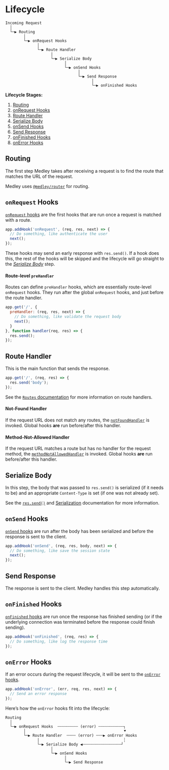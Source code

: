 # Lifecycle

```
Incoming Request
  │
  └─▶ Routing
        │
        └─▶ onRequest Hooks
              │
              └─▶ Route Handler
                    |
                    └─▶ Serialize Body
                          │
                          └─▶ onSend Hooks
                                │
                                └─▶ Send Response
                                      │
                                      └─▶ onFinished Hooks
```

**Lifecycle Stages:**

1. [Routing](#routing)
1. [onRequest Hooks](#onrequest-hooks)
1. [Route Handler](#route-handler)
1. [Serialize Body](#serialize-body)
1. [onSend Hooks](#onsend-hooks)
1. [Send Response](#send-response)
1. [onFinished Hooks](#onfinished-hooks)
1. [onError Hooks](#onerror-hooks)

## Routing

The first step Medley takes after receiving a request is to find the route that matches the URL of the request.

Medley uses [`@medley/router`](https://www.npmjs.com/package/@medley/router) for routing.

## `onRequest` Hooks

[`onRequest` hooks](Hooks.md#onRequest-hook) are the first hooks that are run once a request is matched with a route.

```js
app.addHook('onRequest', (req, res, next) => {
  // Do something, like authenticate the user
  next();
});
```

These hooks may send an early response with `res.send()`. If a hook does this, the rest of the hooks will be skipped and the lifecycle will go straight to the [*Serialize Body*](#serialize-body) step.

#### Route-level `preHandler`

Routes can define `preHandler` hooks, which are essentially route-level `onRequest` hooks.
They run after the global `onRequest` hooks, and just before the route handler.

```js
app.get('/', {
  preHandler: (req, res, next) => {
    // Do something, like validate the request body
    next();
  }
}, function handler(req, res) => {
  res.send();
});
```

## Route Handler

This is the main function that sends the response.

```js
app.get('/', (req, res) => {
  res.send('body');
});
```

See the [`Routes` documentation](Routes.md) for more information on route handlers.

#### Not-Found Handler

If the request URL does not match any routes, the [`notFoundHandler`](Medley.md#notfoundhandler) is invoked. Global hooks **are** run before/after this handler.

#### Method-Not-Allowed Handler

If the request URL matches a route but has no handler for the request method, the [`methodNotAllowedHandler`](Medley.md#methodnotallowedhandler) is invoked. Global hooks **are** run before/after this handler.

## Serialize Body

In this step, the body that was passed to `res.send()` is serialized (if it needs to be) and an appropriate `Content-Type` is set (if one was not already set).

See the [`res.send()`](Response.md#send) and [Serialization](Serialization.md) documentation for more information.

## `onSend` Hooks

[`onSend` hooks](Hooks.md#onSend-hook) are run after the body has been serialized and before the response is sent to the client.

```js
app.addHook('onSend', (req, res, body, next) => {
  // Do something, like save the session state
  next();
});
```

## Send Response

The response is sent to the client. Medley handles this step automatically.

## `onFinished` Hooks

[`onFinished` hooks](Hooks.md#onFinished-hook) are run once the response has finished sending
(or if the underlying connection was terminated before the response could finish sending).

```js
app.addHook('onFinished', (req, res) => {
  // Do something, like log the response time
});
```

## `onError` Hooks

If an error occurs during the request lifecycle, it will be sent to the [`onError` hooks](Hooks.md#onError-hook).

```js
app.addHook('onError', (err, req, res, next) => {
  // Send an error response
});
```

Here’s how the `onError` hooks fit into the lifecycle:

```
Routing
  │
  └─▶ onRequest Hooks  ╌╌╌╌╌╌╌╌╌ (error) ╌╌╌╌╌╌╌╌╌╌╌┐
        │                                           ⯆
        └─▶ Route Handler  ╌╌╌╌ (error) ╌╌╌▶ onError Hooks
              |                                     ┆
              └─▶ Serialize Body ◀╌╌╌╌╌╌╌╌╌╌╌╌╌╌╌╌╌┘
                    │
                    └─▶ onSend Hooks
                          │
                          └─▶ Send Response
```
